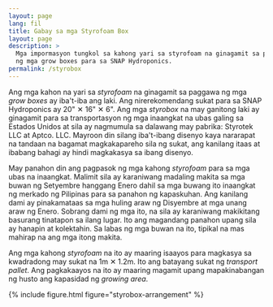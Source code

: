 ```yaml
---
layout: page
lang: fil
title: Gabay sa mga Styrofoam Box
layout: page
description: >
  Mga impormasyon tungkol sa kahong yari sa styrofoam na ginagamit sa paggawa
  ng mga grow boxes para sa SNAP Hydroponics.
permalink: /styrobox
---
```


Ang mga kahon na yari sa <i lang="en">styrofoam</i> na ginagamit sa paggawa ng
mga <i lang="en">grow boxes</i> ay iba't-iba ang laki. Ang nirerekomendang sukat
para sa SNAP Hydroponics ay 20" ✕ 16" ✕ 6". Ang mga <i lang="en">styrobox</i> na
may ganitong laki ay ginagamit para sa transportasyon ng mga inaangkat na ubas
galing sa Estados Unidos at sila ay nagmumula sa dalawang may pabrika: Styrotek
LLC at Aptco. LLC. Mayroon din silang iba't-ibang disenyo kaya nararapat na
tandaan na bagamat magkakapareho sila ng sukat, ang kanilang itaas at ibabang
bahagi ay hindi magkakasya sa ibang disenyo.

May panahon din ang pagpasok ng mga kahong <i lang="en">styrofoam</i> para sa
mga ubas na inaangkat. Malimit sila ay karaniwang madaling makita sa mga buwan
ng Setyembre hanggang Enero dahil sa mga buwang ito inaangkat ng merkado ng
Pilipinas para sa panahon ng kapaskuhan. Ang kanilang dami ay pinakamataas sa
mga huling araw ng Disyembre at mga unang araw ng Enero. Sobrang dami ng mga ito,
na sila ay karaniwang makikitang basurang tinatapon sa ilang lugar. Ito ang
magandang panahon upang sila ay hanapin at kolektahin. Sa labas ng mga buwan na
ito, tipikal na mas mahirap na ang mga itong makita.

Ang mga kahong <i lang="en">styrofoam</i> na ito ay maaring isaayos para magkasya
sa kwadradong may sukat na 1m ✕ 1.2m. Ito ang batayang sukat ng <i lang="en">
transport pallet</i>. Ang pagkakaayos na ito ay maaring magamit upang mapakinabangan
ng husto ang kapasidad ng <i lang="en">growing area</i>.


{% include figure.html figure="styrobox-arrangement" %}
